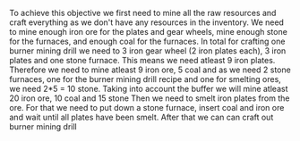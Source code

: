To achieve this objective we first need to mine all the raw resources and craft everything as we don't have any resources in the inventory. 
We need to mine enough iron ore for the plates and gear wheels, mine enough stone for the furnaces, and enough coal for the furnaces. 
In total for crafting one burner mining drill we need to 3 iron gear wheel (2 iron plates each), 3 iron plates and one stone furnace. This means we need atleast 9 iron plates. Therefore we need to mine atleast 9 iron ore, 5 coal and as we need 2 stone furnaces, one for the burner mining drill recipe and one for smelting ores, we need 2*5 = 10 stone.
Taking into account the buffer we will mine atleast 20 iron ore, 10 coal and 15 stone
Then we need to smelt iron plates from the ore. For that we need to put down a stone furnace, insert coal and iron ore and wait until all plates have been smelt.
After that we can can craft out burner mining drill